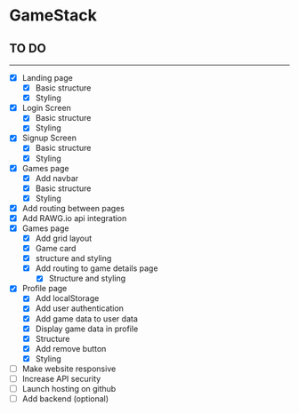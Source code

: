 # GameStack

## TO DO

---

- [x] Landing page
  - [x] Basic structure
  - [x] Styling
- [x] Login Screen
  - [x] Basic structure
  - [x] Styling
- [x] Signup Screen
  - [x] Basic structure
  - [x] Styling
- [x] Games page
  - [x] Add navbar
  - [x] Basic structure
  - [x] Styling
- [x] Add routing between pages
- [x] Add RAWG.io api integration
- [x] Games page
  - [x] Add grid layout
  - [x] Game card
  - [x] structure and styling
  - [x] Add routing to game details page
    - [x] Structure and styling
- [x] Profile page
  - [x] Add localStorage
  - [x] Add user authentication
  - [x] Add game data to user data
  - [x] Display game data in profile
  - [x] Structure
  - [x] Add remove button
  - [x] Styling
- [ ] Make website responsive
- [ ] Increase API security
- [ ] Launch hosting on github
- [ ] Add backend (optional)
